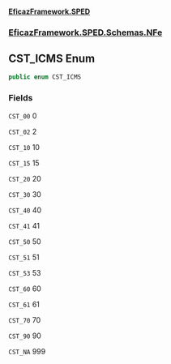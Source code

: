 #### [EficazFramework.SPED](EficazFrameworkSPED.md 'EficazFramework SPED')
### [EficazFramework.SPED.Schemas.NFe](EficazFramework.SPED.Schemas.NFe.md 'EficazFramework.SPED.Schemas.NFe')

## CST_ICMS Enum

```csharp
public enum CST_ICMS
```
### Fields

<a name='EficazFramework.SPED.Schemas.NFe.CST_ICMS.CST_00'></a>

`CST_00` 0

<a name='EficazFramework.SPED.Schemas.NFe.CST_ICMS.CST_02'></a>

`CST_02` 2

<a name='EficazFramework.SPED.Schemas.NFe.CST_ICMS.CST_10'></a>

`CST_10` 10

<a name='EficazFramework.SPED.Schemas.NFe.CST_ICMS.CST_15'></a>

`CST_15` 15

<a name='EficazFramework.SPED.Schemas.NFe.CST_ICMS.CST_20'></a>

`CST_20` 20

<a name='EficazFramework.SPED.Schemas.NFe.CST_ICMS.CST_30'></a>

`CST_30` 30

<a name='EficazFramework.SPED.Schemas.NFe.CST_ICMS.CST_40'></a>

`CST_40` 40

<a name='EficazFramework.SPED.Schemas.NFe.CST_ICMS.CST_41'></a>

`CST_41` 41

<a name='EficazFramework.SPED.Schemas.NFe.CST_ICMS.CST_50'></a>

`CST_50` 50

<a name='EficazFramework.SPED.Schemas.NFe.CST_ICMS.CST_51'></a>

`CST_51` 51

<a name='EficazFramework.SPED.Schemas.NFe.CST_ICMS.CST_53'></a>

`CST_53` 53

<a name='EficazFramework.SPED.Schemas.NFe.CST_ICMS.CST_60'></a>

`CST_60` 60

<a name='EficazFramework.SPED.Schemas.NFe.CST_ICMS.CST_61'></a>

`CST_61` 61

<a name='EficazFramework.SPED.Schemas.NFe.CST_ICMS.CST_70'></a>

`CST_70` 70

<a name='EficazFramework.SPED.Schemas.NFe.CST_ICMS.CST_90'></a>

`CST_90` 90

<a name='EficazFramework.SPED.Schemas.NFe.CST_ICMS.CST_NA'></a>

`CST_NA` 999